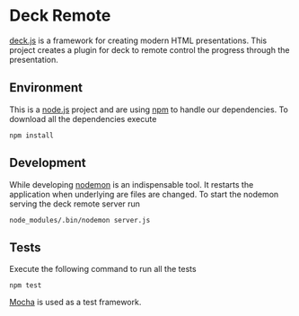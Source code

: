 Deck Remote
===========

[deck.js][1] is a framework for creating modern HTML
presentations. This project creates a plugin for deck to remote
control the progress through the presentation.

Environment
-----------

This is a [node.js][2] project and are using [npm][3] to handle our
dependencies. To download all the dependencies execute

    npm install

Development
-----------

While developing [nodemon][5] is an indispensable tool. It restarts
the application when underlying are files are changed. To start the
nodemon serving the deck remote server run

    node_modules/.bin/nodemon server.js

Tests
-----

Execute the following command to run all the tests

    npm test

[Mocha][4] is used as a test framework.


[1]: http://imakewebthings.com/deck.js/ "Homepage for deck.js"
[2]: http://nodejs.org/ "Homepage for node.js"
[3]: https://npmjs.org/ "Homepage for npm"
[4]: http://visionmedia.github.com/mocha/ "Homepage for Mocha"
[5]: https://github.com/remy/nodemon "nodemon on GitHub"
